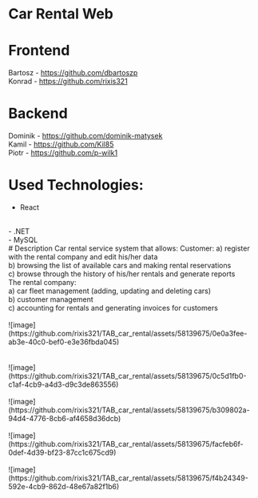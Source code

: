 # Car Rental Web 


# Frontend
Bartosz - https://github.com/dbartoszp
<br/>
Konrad - https://github.com/rixis321
# Backend
Dominik - https://github.com/dominik-matysek
<br/>
Kamil - https://github.com/Kil85
<br/>
Piotr - https://github.com/p-wilk1

# Used Technologies:
- React
<br/>
- .NET
<br/>
- MySQL
<br/>
# Description
Car rental service system that allows:
Customer:
a) register with the rental company and edit his/her data
<br/>
b) browsing the list of available cars and making rental reservations
<br/>
c) browse through the history of his/her rentals and generate reports
<br/>
The rental company:
<br/>
a) car fleet management (adding, updating and deleting cars)
<br/>
b) customer management 
<br/>
c) accounting for rentals and generating invoices for customers
<br/>
<br/>
![image](https://github.com/rixis321/TAB_car_rental/assets/58139675/0e0a3fee-ab3e-40c0-bef0-e3e36fbda045)
<br/>
<br/>
<br/>
![image](https://github.com/rixis321/TAB_car_rental/assets/58139675/0c5d1fb0-c1af-4cb9-a4d3-d9c3de863556)
<br/>
<br/>
![image](https://github.com/rixis321/TAB_car_rental/assets/58139675/b309802a-94d4-4776-8cb6-af4658d36dcb)
<br/>
<br/>
![image](https://github.com/rixis321/TAB_car_rental/assets/58139675/facfeb6f-0def-4d39-bf23-87cc1c675cd9)
<br/>
<br/>
![image](https://github.com/rixis321/TAB_car_rental/assets/58139675/f4b24349-592e-4cb9-862d-48e67a82f1b6)
<br/>
<br/>
